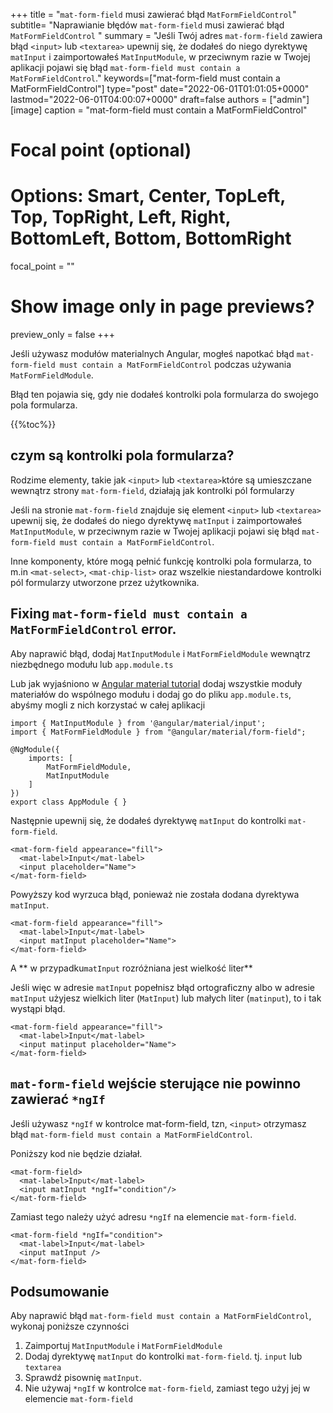 +++
title   = "`mat-form-field` musi zawierać błąd `MatFormFieldControl`"
subtitle= "Naprawianie błędów `mat-form-field` musi zawierać błąd `MatFormFieldControl` "
summary = "Jeśli Twój adres `mat-form-field` zawiera błąd `<input>` lub `<textarea>` upewnij się, że dodałeś do niego dyrektywę `matInput` i zaimportowałeś `MatInputModule`, w przeciwnym razie w Twojej aplikacji pojawi się błąd `mat-form-field must contain a MatFormFieldControl`."
keywords=["mat-form-field must contain a MatFormFieldControl"]
type="post"
date="2022-06-01T01:01:05+0000"
lastmod="2022-06-01T04:00:07+0000"
draft=false
authors = ["admin"]
[image]
  caption = "mat-form-field must contain a MatFormFieldControl"

  # Focal point (optional)
  # Options: Smart, Center, TopLeft, Top, TopRight, Left, Right, BottomLeft, Bottom, BottomRight
  focal_point = ""

  # Show image only in page previews?
  preview_only = false
+++

Jeśli używasz modułów materialnych Angular, mogłeś napotkać błąd `mat-form-field must contain a MatFormFieldControl` podczas używania `MatFormFieldModule`.

Błąd ten pojawia się, gdy nie dodałeś kontrolki pola formularza do swojego pola formularza.

{{%toc%}}

## czym są kontrolki pola formularza? 

Rodzime elementy, takie jak `<input>` lub `<textarea>`które są umieszczane wewnątrz strony `mat-form-field`, działają jak kontrolki pól formularzy 

Jeśli na stronie `mat-form-field` znajduje się element `<input>` lub `<textarea>` upewnij się, że dodałeś do niego dyrektywę `matInput` i zaimportowałeś `MatInputModule`, w przeciwnym razie w Twojej aplikacji pojawi się błąd `mat-form-field must contain a MatFormFieldControl`.

Inne komponenty, które mogą pełnić funkcję kontrolki pola formularza, to m.in `<mat-select>`, `<mat-chip-list>` oraz wszelkie niestandardowe kontrolki pól formularzy utworzone przez użytkownika.


## Fixing `mat-form-field must contain a MatFormFieldControl` error.

Aby naprawić błąd, dodaj `MatInputModule` i `MatFormFieldModule` wewnątrz niezbędnego modułu lub `app.module.ts` 

Lub jak wyjaśniono w [Angular material tutorial](https://www.angularjswiki.com/material/) dodaj wszystkie moduły materiałów do wspólnego modułu i dodaj go do pliku `app.module.ts`, abyśmy mogli z nich korzystać w całej aplikacji 

```
import { MatInputModule } from '@angular/material/input';
import { MatFormFieldModule } from "@angular/material/form-field";

@NgModule({
    imports: [
        MatFormFieldModule,
        MatInputModule
    ]
})
export class AppModule { }

```

Następnie upewnij się, że dodałeś dyrektywę `matInput` do kontrolki `mat-form-field`.

```
<mat-form-field appearance="fill">
  <mat-label>Input</mat-label>
  <input placeholder="Name">
</mat-form-field>
```

Powyższy kod wyrzuca błąd, ponieważ nie została dodana dyrektywa `matInput`.

```
<mat-form-field appearance="fill">
  <mat-label>Input</mat-label>
  <input matInput placeholder="Name">
</mat-form-field>
```

A ** w przypadku`matInput` rozróżniana jest wielkość liter** 

Jeśli więc w adresie `matInput` popełnisz błąd ortograficzny albo w adresie `matInput` użyjesz wielkich liter (`MatInput`) lub małych liter (`matinput`), to i tak wystąpi błąd.

```
<mat-form-field appearance="fill">
  <mat-label>Input</mat-label>
  <input matinput placeholder="Name">
</mat-form-field>
```

## `mat-form-field` wejście sterujące nie powinno zawierać `*ngIf`

Jeśli używasz `*ngIf` w kontrolce mat-form-field, tzn, `<input>` otrzymasz błąd `mat-form-field must contain a MatFormFieldControl`.

Poniższy kod nie będzie działał.

```
<mat-form-field>
  <mat-label>Input</mat-label>
  <input matInput *ngIf="condition"/>
</mat-form-field>
```

Zamiast tego należy użyć adresu `*ngIf` na elemencie `mat-form-field`.

```
<mat-form-field *ngIf="condition">
  <mat-label>Input</mat-label>
  <input matInput />
</mat-form-field>

```

## Podsumowanie

Aby naprawić błąd `mat-form-field must contain a MatFormFieldControl`, wykonaj poniższe czynności

1. Zaimportuj `MatInputModule` i `MatFormFieldModule` 
2. Dodaj dyrektywę `matInput` do kontrolki `mat-form-field`. tj. `input` lub `textarea`
3. Sprawdź pisownię `matInput`.
4. Nie używaj `*ngIf` w kontrolce `mat-form-field`, zamiast tego użyj jej w elemencie `mat-form-field` 

